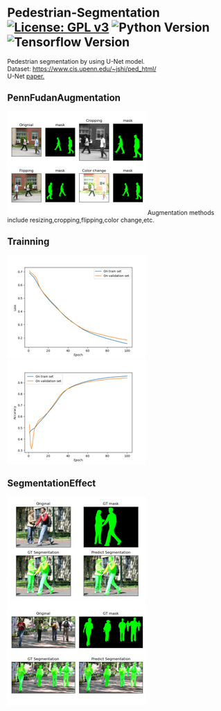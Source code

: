 # Pedestrian-Segmentation [![License: GPL v3](https://img.shields.io/badge/License-GPLv3-blue.svg)](https://www.gnu.org/licenses/gpl-3.0) ![Python Version](https://img.shields.io/badge/python-v3-blue) ![Tensorflow Version](https://img.shields.io/badge/Tensorflow-V2.3.0-brightgreen)

Pedestrian segmentation by using U-Net model. <br/>
Dataset: https://www.cis.upenn.edu/~jshi/ped_html/ <br/>
U-Net [paper.](https://arxiv.org/pdf/1505.04597.pdf)

## PennFudanAugmentation
<img src="images/dataset.png" width="320" height="240" />
Augmentation methods include resizing,cropping,flipping,color change,etc.

## Trainning
<img src="images/Figure_1.png" width="320" height="240" />
<img src="images/Figure_2.png" width="320" height="240" />

## SegmentationEffect
<img src="images/Figure_4.png" width="320" height="240" />
<img src="images/Figure_5.png" width="320" height="240" />
